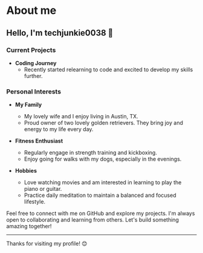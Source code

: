 # About me

## Hello, I'm techjunkie0038 👋

### Current Projects

- **Coding Journey**
  - Recently started relearning to code and excited to develop my skills further.
 
### Personal Interests

- **My Family**
  - My lovely wife and I enjoy living in Austin, TX.
  - Proud owner of two lovely golden retrievers. They bring joy and energy to my life every day.

- **Fitness Enthusiast**
  - Regularly engage in strength training and kickboxing.
  - Enjoy going for walks with my dogs, especially in the evenings.

- **Hobbies**
  - Love watching movies and am interested in learning to play the piano or guitar.
  - Practice daily meditation to maintain a balanced and focused lifestyle.

Feel free to connect with me on GitHub and explore my projects. I'm always open to collaborating and learning from others. Let's build something amazing together!

---

Thanks for visiting my profile! 😊

